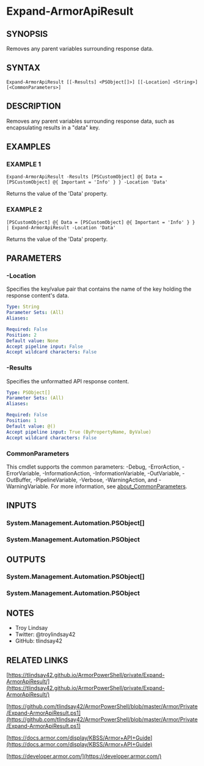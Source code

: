 # Expand-ArmorApiResult

## SYNOPSIS
Removes any parent variables surrounding response data.

## SYNTAX

```
Expand-ArmorApiResult [[-Results] <PSObject[]>] [[-Location] <String>] [<CommonParameters>]
```

## DESCRIPTION
Removes any parent variables surrounding response data, such as encapsulating
results in a "data" key.

## EXAMPLES

### EXAMPLE 1
```
Expand-ArmorApiResult -Results [PSCustomObject] @{ Data = [PSCustomObject] @{ Important = 'Info' } } -Location 'Data'
```

Returns the value of the 'Data' property.

### EXAMPLE 2
```
[PSCustomObject] @{ Data = [PSCustomObject] @{ Important = 'Info' } } | Expand-ArmorApiResult -Location 'Data'
```

Returns the value of the 'Data' property.

## PARAMETERS

### -Location
Specifies the key/value pair that contains the name of the key holding the
response content's data.

```yaml
Type: String
Parameter Sets: (All)
Aliases:

Required: False
Position: 2
Default value: None
Accept pipeline input: False
Accept wildcard characters: False
```

### -Results
Specifies the unformatted API response content.

```yaml
Type: PSObject[]
Parameter Sets: (All)
Aliases:

Required: False
Position: 1
Default value: @()
Accept pipeline input: True (ByPropertyName, ByValue)
Accept wildcard characters: False
```

### CommonParameters
This cmdlet supports the common parameters: -Debug, -ErrorAction, -ErrorVariable, -InformationAction, -InformationVariable, -OutVariable, -OutBuffer, -PipelineVariable, -Verbose, -WarningAction, and -WarningVariable. For more information, see [about_CommonParameters](http://go.microsoft.com/fwlink/?LinkID=113216).

## INPUTS

### System.Management.Automation.PSObject[]
### System.Management.Automation.PSObject
## OUTPUTS

### System.Management.Automation.PSObject[]
### System.Management.Automation.PSObject
## NOTES
- Troy Lindsay
- Twitter: @troylindsay42
- GitHub: tlindsay42

## RELATED LINKS

[https://tlindsay42.github.io/ArmorPowerShell/private/Expand-ArmorApiResult/](https://tlindsay42.github.io/ArmorPowerShell/private/Expand-ArmorApiResult/)

[https://github.com/tlindsay42/ArmorPowerShell/blob/master/Armor/Private/Expand-ArmorApiResult.ps1](https://github.com/tlindsay42/ArmorPowerShell/blob/master/Armor/Private/Expand-ArmorApiResult.ps1)

[https://docs.armor.com/display/KBSS/Armor+API+Guide](https://docs.armor.com/display/KBSS/Armor+API+Guide)

[https://developer.armor.com/](https://developer.armor.com/)

